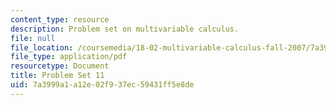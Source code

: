 ```yaml
---
content_type: resource
description: Problem set on multivariable calculus.
file: null
file_location: /coursemedia/18-02-multivariable-calculus-fall-2007/7a3999a1a12e02f937ec59431ff5e8de_ps11.pdf
file_type: application/pdf
resourcetype: Document
title: Problem Set 11
uid: 7a3999a1-a12e-02f9-37ec-59431ff5e8de
---
```

